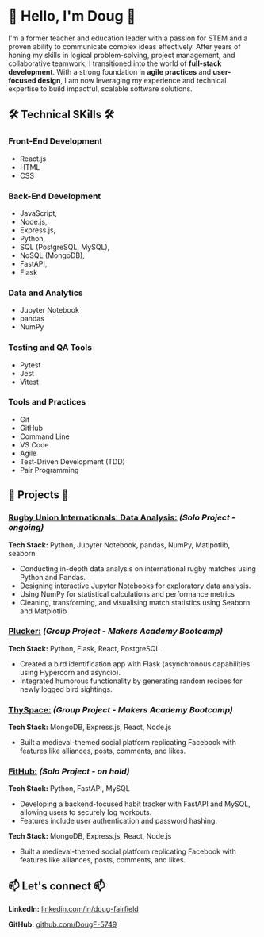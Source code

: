 # 👋 Hello, I'm Doug 👋

I'm a former teacher and education leader with a passion for STEM and a proven ability to communicate complex ideas effectively. After years of honing my skills in logical problem-solving, project management, and collaborative teamwork, I transitioned into the world of **full-stack development**. With a strong foundation in **agile practices** and **user-focused design**, I am now leveraging my experience and technical expertise to build impactful, scalable software solutions.

## 🛠️ Technical SKills 🛠️ 

### Front-End Development

- React.js
- HTML
- CSS

### Back-End Development

- JavaScript,
- Node.js,
- Express.js,
- Python,
- SQL (PostgreSQL, MySQL),
- NoSQL (MongoDB),
- FastAPI,
- Flask

### Data and Analytics

 - Jupyter Notebook
 - pandas
 - NumPy
 <!-- - seaborn
 - matplotlib
 --->

### Testing and QA Tools

- Pytest
- Jest
- Vitest

### Tools and Practices

- Git
- GitHub
- Command Line
- VS Code
- Agile
- Test-Driven Development (TDD)
- Pair Programming

## 🚀 Projects 🚀

### [Rugby Union Internationals: Data Analysis:](https://github.com/DougF-5749/rugby_union_internationals) _(Solo Project - **ongoing**)_

**Tech Stack:** Python, Jupyter Notebook, pandas, NumPy, Matlpotlib, seaborn

 - Conducting in-depth data analysis on international rugby matches using Python and Pandas.
 - Designing interactive Jupyter Notebooks for exploratory data analysis.
 - Using NumPy for statistical calculations and performance metrics
 - Cleaning, transforming, and visualising match statistics using Seaborn and Matplotlib

### [Plucker:](https://github.com/benawcole/plucker_app) _(Group Project - Makers Academy Bootcamp)_

**Tech Stack:** Python, Flask, React, PostgreSQL

- Created a bird identification app with Flask (asynchronous capabilities using Hypercorn and asyncio).
- Integrated humorous functionality by generating random recipes for newly logged bird sightings.

### [ThySpace:](https://github.com/SholaF1/acebook_project) _(Group Project - Makers Academy Bootcamp)_

**Tech Stack:** MongoDB, Express.js, React, Node.js

- Built a medieval-themed social platform replicating Facebook with features like alliances, posts, comments, and likes.

### [FitHub:](https://github.com/DougF-5749/exercise_habit_tracker) _(Solo Project - on hold)_

**Tech Stack:** Python, FastAPI, MySQL

- Developing a backend-focused habit tracker with FastAPI and MySQL, allowing users to securely log workouts.
- Features include user authentication and password hashing.

**Tech Stack:** MongoDB, Express.js, React, Node.js

- Built a medieval-themed social platform replicating Facebook with features like alliances, posts, comments, and likes.

## 📫 Let's connect 📫

**LinkedIn:** [linkedin.com/in/doug-fairfield](linkedin.com/in/doug-fairfield)

**GitHub:** [github.com/DougF-5749](github.com/DougF-5749)

<!--
**DougF-5749/DougF-5749** is a ✨ _special_ ✨ repository because its `README.md` (this file) appears on your GitHub profile.

Here are some ideas to get you started:

- 🔭 I’m currently working on ...
- 🌱 I’m currently learning ...
- 👯 I’m looking to collaborate on ...
- 🤔 I’m looking for help with ...
- 💬 Ask me about ...
- 📫 How to reach me: ...
- 😄 Pronouns: ...
- ⚡ Fun fact: ...
-->
